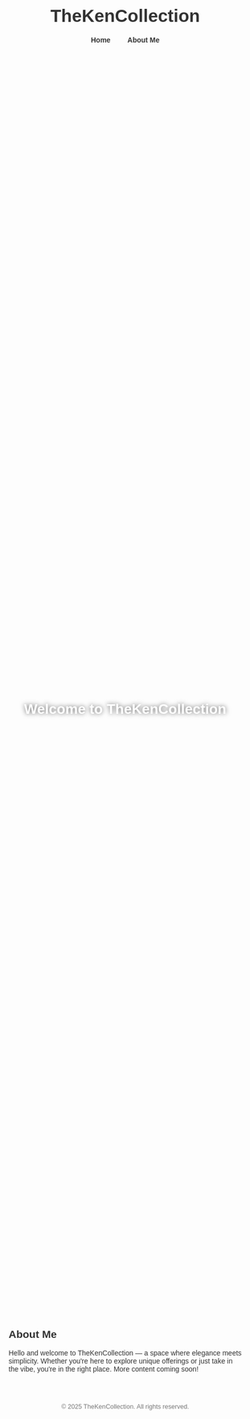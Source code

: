 <!DOCTYPE html><html lang="en">
<head>
  <meta charset="UTF-8">
  <meta name="viewport" content="width=device-width, initial-scale=1.0">
  <title>TheKenCollection</title>
  <style>
    body {
      margin: 0;
      font-family: 'Arial', sans-serif;
      background-color: #fdfdfd;
      color: #333;
    }
    header {
      text-align: center;
      padding: 40px 20px;
    }
    header h1 {
      font-size: 2.5em;
      margin: 0;
    }
    nav {
      text-align: center;
      margin: 20px 0;
    }
    nav a {
      margin: 0 15px;
      text-decoration: none;
      color: #333;
      font-weight: bold;
    }
    .hero {
      background: url('file-Wy7tHVuW38G1vRxJVTfkfz') no-repeat center center/cover;
      height: 60vh;
      display: flex;
      align-items: center;
      justify-content: center;
      color: white;
      text-shadow: 0 0 10px rgba(0,0,0,0.6);
    }
    .hero h2 {
      font-size: 2em;
    }
    section {
      max-width: 800px;
      margin: 40px auto;
      padding: 0 20px;
    }
    footer {
      text-align: center;
      padding: 20px;
      font-size: 0.9em;
      color: #777;
    }
  </style>
</head>
<body>
  <header>
    <h1>TheKenCollection</h1>
    <nav>
      <a href="#home">Home</a>
      <a href="#about">About Me</a>
    </nav>
  </header>  <div class="hero" id="home">
    <h2>Welcome to TheKenCollection</h2>
  </div>  <section id="about">
    <h2>About Me</h2>
    <p>Hello and welcome to TheKenCollection — a space where elegance meets simplicity. Whether you're here to explore unique offerings or just take in the vibe, you're in the right place. More content coming soon!</p>
  </section>  <footer>
    &copy; 2025 TheKenCollection. All rights reserved.
  </footer>
</body>
</html>
